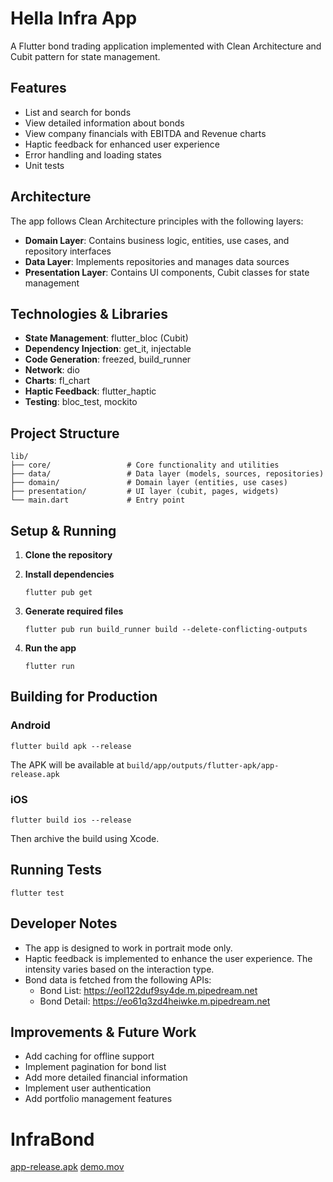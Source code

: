 # Hella Infra App

A Flutter bond trading application implemented with Clean Architecture and Cubit pattern for state management.

## Features

- List and search for bonds
- View detailed information about bonds
- View company financials with EBITDA and Revenue charts
- Haptic feedback for enhanced user experience
- Error handling and loading states
- Unit tests

## Architecture

The app follows Clean Architecture principles with the following layers:

- **Domain Layer**: Contains business logic, entities, use cases, and repository interfaces
- **Data Layer**: Implements repositories and manages data sources
- **Presentation Layer**: Contains UI components, Cubit classes for state management

## Technologies & Libraries

- **State Management**: flutter_bloc (Cubit)
- **Dependency Injection**: get_it, injectable
- **Code Generation**: freezed, build_runner
- **Network**: dio
- **Charts**: fl_chart
- **Haptic Feedback**: flutter_haptic
- **Testing**: bloc_test, mockito

## Project Structure

```
lib/
├── core/                 # Core functionality and utilities
├── data/                 # Data layer (models, sources, repositories)
├── domain/               # Domain layer (entities, use cases)
├── presentation/         # UI layer (cubit, pages, widgets)
└── main.dart             # Entry point
```

## Setup & Running

1. **Clone the repository**

2. **Install dependencies**

   ```
   flutter pub get
   ```

3. **Generate required files**

   ```
   flutter pub run build_runner build --delete-conflicting-outputs
   ```

4. **Run the app**
   ```
   flutter run
   ```

## Building for Production

### Android

```
flutter build apk --release
```

The APK will be available at `build/app/outputs/flutter-apk/app-release.apk`

### iOS

```
flutter build ios --release
```

Then archive the build using Xcode.

## Running Tests

```
flutter test
```

## Developer Notes

- The app is designed to work in portrait mode only.
- Haptic feedback is implemented to enhance the user experience. The intensity varies based on the interaction type.
- Bond data is fetched from the following APIs:
  - Bond List: https://eol122duf9sy4de.m.pipedream.net
  - Bond Detail: https://eo61q3zd4heiwke.m.pipedream.net

## Improvements & Future Work

- Add caching for offline support
- Implement pagination for bond list
- Add more detailed financial information
- Implement user authentication
- Add portfolio management features

# InfraBond

[app-release.apk](APK)
[demo.mov](Demo)
